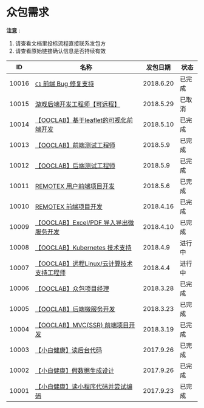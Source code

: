 # 众包需求

**注意** :

1. 请查看文档里投标流程直接联系发包方
2. 请查看原始链接确认信息是否持续有效


| ID | 名称 | 发包日期 | 状态 |
|----|------|---------|-------|
| 10016 | [`C1` 前端 Bug 修复支持](https://github.com/ooclab/docs/blob/master/jobs/C1.md) | 2018.6.20 | 已完成 |
| 10015 | [游戏后端开发工程师【可远程】](https://github.com/ooclab/docs/blob/master/jobs/game-dev.md) | 2018.5.29 | 已取消 |
| 10014 | [【OOCLAB】基于leaflet的可视化前端开发](https://github.com/ooclab/docs/blob/master/jobs/047/leaflet-data-v.md) | 2018.5.10 | 已完成 |
| 10013 | [【OOCLAB】前端测试工程师](https://github.com/ooclab/docs/blob/master/jobs/102-02/frontend-qa.md) | 2018.5.9 | 已完成 |
| 10012 | [【OOCLAB】后端测试工程师](https://github.com/ooclab/docs/blob/master/jobs/102-02/backend-qa.md) | 2018.5.9 | 已完成 |
| 10011 | [REMOTEX 用户前端项目开发](https://github.com/ooclab/docs/blob/master/jobs/103/user-frontend-remotex.md) | 2018.5.6 | 已完成 |
| 10010 | [REMOTEX 前端项目开发](https://github.com/ooclab/docs/blob/master/jobs/103/frontend-remotex.md) | 2018.4.16 | 已完成 |
| 10009 | [【OOCLAB】Excel/PDF 导入导出微服务开发](https://github.com/ooclab/docs/blob/master/jobs/102-02/ms-excel-pdf.md) | 2018.4.10 | 已完成 |
| 10008 | [【OOCLAB】Kubernetes 技术支持](https://github.com/ooclab/docs/blob/master/jobs/k8s-support.md) | 2018.4.9 | 进行中 |
| 10007 | [【OOCLAB】远程Linux/云计算技术支持工程师](https://github.com/ooclab/docs/blob/master/jobs/linux-engineer.md) | 2018.4.4 | 进行中 |
| 10006 | [【OOCLAB】众包项目经理](https://github.com/ooclab/docs/blob/master/jobs/102-02/project-manager.md) | 2018.3.28 | 已完成 |
| 10005 | [【OOCLAB】后端微服务开发](https://github.com/ooclab/docs/blob/master/jobs/102-02/backend-microservices.md) | 2018.3.23 | 已完成 |
| 10004 | [【OOCLAB】MVC(SSR) 前端项目开发](https://github.com/ooclab/docs/blob/master/jobs/102-02/frontend-ssr.md) | 2018.3.19 | 已完成 |
| 10003 | [【小白健康】读后台代码](https://shimo.im/doc/9FDVsDfqyvIZH7S0?r=LJZED) | 2017.9.26 | 已完成 |
| 10002 | [【小白健康】假数据生成设计](https://shimo.im/doc/GH6b36P6zJQ8OPeH?r=GJ1P0E) | 2017.9.26 | 已完成 |
| 10001 | [【小白健康】读小程序代码并尝试编码](https://shimo.im/doc/uCSL9jeJapUsciA4?r=GJ1P0E) | 2017.9.23 | 已完成 |
